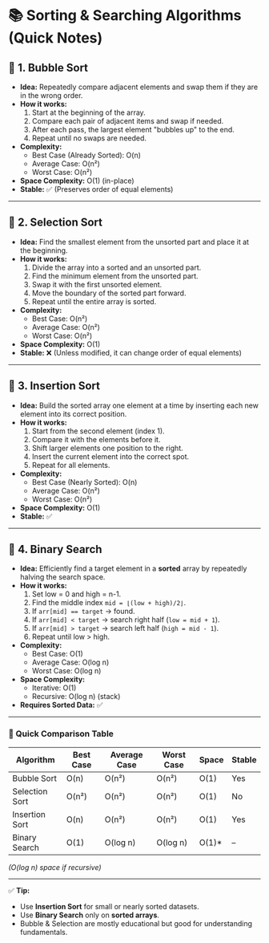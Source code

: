 # 📚 Sorting & Searching Algorithms (Quick Notes)

## 🔹 1. Bubble Sort
- **Idea:** Repeatedly compare adjacent elements and swap them if they are in the wrong order.
- **How it works:**
  1. Start at the beginning of the array.
  2. Compare each pair of adjacent items and swap if needed.
  3. After each pass, the largest element "bubbles up" to the end.
  4. Repeat until no swaps are needed.
- **Complexity:**
  - Best Case (Already Sorted): O(n)
  - Average Case: O(n²)
  - Worst Case: O(n²)
- **Space Complexity:** O(1) (in-place)
- **Stable:** ✅ (Preserves order of equal elements)

---

## 🔹 2. Selection Sort
- **Idea:** Find the smallest element from the unsorted part and place it at the beginning.
- **How it works:**
  1. Divide the array into a sorted and an unsorted part.
  2. Find the minimum element from the unsorted part.
  3. Swap it with the first unsorted element.
  4. Move the boundary of the sorted part forward.
  5. Repeat until the entire array is sorted.
- **Complexity:**
  - Best Case: O(n²)
  - Average Case: O(n²)
  - Worst Case: O(n²)
- **Space Complexity:** O(1)
- **Stable:** ❌ (Unless modified, it can change order of equal elements)

---

## 🔹 3. Insertion Sort
- **Idea:** Build the sorted array one element at a time by inserting each new element into its correct position.
- **How it works:**
  1. Start from the second element (index 1).
  2. Compare it with the elements before it.
  3. Shift larger elements one position to the right.
  4. Insert the current element into the correct spot.
  5. Repeat for all elements.
- **Complexity:**
  - Best Case (Nearly Sorted): O(n)
  - Average Case: O(n²)
  - Worst Case: O(n²)
- **Space Complexity:** O(1)
- **Stable:** ✅

---

## 🔹 4. Binary Search
- **Idea:** Efficiently find a target element in a **sorted** array by repeatedly halving the search space.
- **How it works:**
  1. Set low = 0 and high = n-1.
  2. Find the middle index `mid = ⌊(low + high)/2⌋`.
  3. If `arr[mid] == target` → found.
  4. If `arr[mid] < target` → search right half (`low = mid + 1`).
  5. If `arr[mid] > target` → search left half (`high = mid - 1`).
  6. Repeat until low > high.
- **Complexity:**
  - Best Case: O(1)
  - Average Case: O(log n)
  - Worst Case: O(log n)
- **Space Complexity:** 
  - Iterative: O(1)
  - Recursive: O(log n) (stack)
- **Requires Sorted Data:** ✅

---

### 📝 Quick Comparison Table

| Algorithm       | Best Case | Average Case | Worst Case | Space  | Stable |
|-----------------|-----------|-------------|------------|--------|--------|
| Bubble Sort     | O(n)      | O(n²)        | O(n²)       | O(1)   | Yes    |
| Selection Sort  | O(n²)     | O(n²)        | O(n²)       | O(1)   | No     |
| Insertion Sort  | O(n)      | O(n²)        | O(n²)       | O(1)   | Yes    |
| Binary Search   | O(1)      | O(log n)     | O(log n)    | O(1)*  | –      |

*(O(log n) space if recursive)*

---

✅ **Tip:**  
- Use **Insertion Sort** for small or nearly sorted datasets.  
- Use **Binary Search** only on **sorted arrays**.  
- Bubble & Selection are mostly educational but good for understanding fundamentals.
